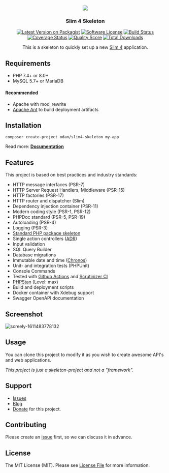 <h1 align="center">
  <img src="https://user-images.githubusercontent.com/781074/67567104-9fe7d000-f729-11e9-8a2d-0c7286475aac.png">
</h1>

<h3 align="center">Slim 4 Skeleton</h3>

<div align="center">

  [![Latest Version on Packagist](https://img.shields.io/github/release/odan/slim4-skeleton.svg)](https://packagist.org/packages/odan/slim4-skeleton)
  [![Software License](https://img.shields.io/badge/license-MIT-brightgreen.svg)](LICENSE)
  [![Build Status](https://github.com/odan/slim4-skeleton/workflows/build/badge.svg)](https://github.com/odan/slim4-skeleton/actions)
  [![Coverage Status](https://img.shields.io/scrutinizer/coverage/g/odan/slim4-skeleton.svg)](https://scrutinizer-ci.com/g/odan/slim4-skeleton/code-structure)
  [![Quality Score](https://img.shields.io/scrutinizer/quality/g/odan/slim4-skeleton.svg)](https://scrutinizer-ci.com/g/odan/slim4-skeleton/?branch=master)
  [![Total Downloads](https://img.shields.io/packagist/dt/odan/slim4-skeleton.svg)](https://packagist.org/packages/odan/slim4-skeleton/stats)

This is a skeleton to quickly set up a new [Slim 4](https://www.slimframework.com/) application.

</div>

## Requirements

* PHP 7.4+ or 8.0+
* MySQL 5.7+ or MariaDB

#### Recommended

* Apache with mod_rewrite
* [Apache Ant](https://ant.apache.org/bindownload.cgi) to build deployment artifacts

## Installation

```
composer create-project odan/slim4-skeleton my-app
```

Read more: **[Documentation](https://odan.github.io/slim4-skeleton/installation.html)**

## Features

This project is based on best practices and industry standards:

* HTTP message interfaces (PSR-7)
* HTTP Server Request Handlers, Middleware (PSR-15)
* HTTP factories (PSR-17)
* HTTP router and dispatcher (Slim)
* Dependency injection container (PSR-11)
* Modern coding style (PSR-1, PSR-12)
* PHPDoc standard (PSR-5, PSR-19)
* Autoloading (PSR-4)
* Logging (PSR-3)
* [Standard PHP package skeleton](https://github.com/php-pds/skeleton)
* Single action controllers ([ADR](https://github.com/pmjones/adr/blob/master/ADR.md))
* Input validation
* SQL Query Builder
* Database migrations
* Immutable date and time ([Chronos](https://github.com/cakephp/chronos))
* Unit- and integration tests (PHPUnit)
* Console Commands
* Tested with [Github Actions](https://github.com/odan/slim4-skeleton/actions) and [Scrutinizer CI](https://scrutinizer-ci.com/)
* [PHPStan](https://github.com/phpstan/phpstan) (Level: max)
* Build and deployment scripts
* Docker container with Xdebug support
* Swagger OpenAPI documentation

## Screenshot

![screely-1611483778132](https://user-images.githubusercontent.com/781074/105627322-940c2180-5e36-11eb-9941-fa75bb00e4c8.png)

## Usage

You can clone this project to modify it as you wish to create awesome API's and web applications. 

*This project is just a skeleton-project and not a "framework".*

## Support

* [Issues](https://github.com/odan/slim4-skeleton/issues)
* [Blog](https://odan.github.io/)  
* [Donate](https://odan.github.io/donate.html) for this project.

## Contributing

Please create an [issue](https://github.com/odan/slim4-skeleton/issues) first, so we can discuss it in advance.

## License

The MIT License (MIT). Please see [License File](LICENSE) for more information.
